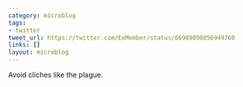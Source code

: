 ```yaml
---
category: microblog
tags:
- twitter
tweet_url: https://twitter.com/ExMember/status/66989098056949760
links: []
layout: microblog
---
```

Avoid cliches like the plague.
